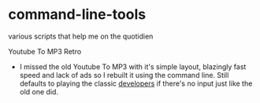 # command-line-tools
various scripts that help me on the quotidien

Youtube To MP3 Retro
- I missed the old Youtube To MP3 with it's simple layout, blazingly fast speed and lack of ads so I rebuilt it using the command line. Still defaults to playing the classic [developers](https://www.youtube.com/watch?v=KMU0tzLwhbE) if there's no input just like the old one did. 
